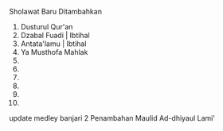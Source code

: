 Sholawat Baru Ditambahkan
1. Dusturul Qur'an
2. Dzabal Fuadi | Ibtihal
3. Antata'lamu | Ibtihal
4. Ya Musthofa Mahlak
5. 
6. 
7. 
8. 
9. 
10. 

update medley banjari 2
Penambahan Maulid Ad-dhiyaul Lami'